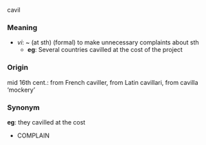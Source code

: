 cavil
### Meaning
+ _vi_: ~ (at sth) (formal) to make unnecessary complaints about sth
	+ __eg__: Several countries cavilled at the cost of the project

### Origin

mid 16th cent.: from French caviller, from Latin cavillari, from cavilla ‘mockery’

### Synonym

__eg__: they cavilled at the cost

+ COMPLAIN


